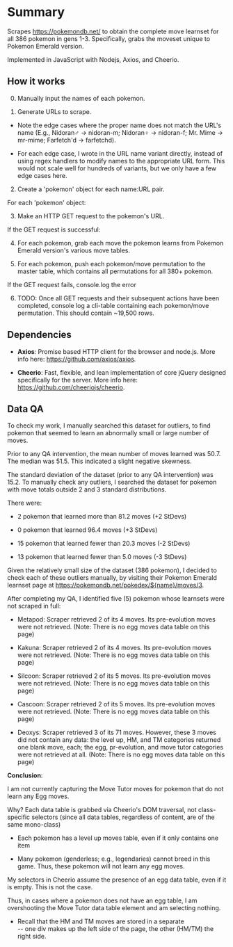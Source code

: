# Summary

Scrapes https://pokemondb.net/ to obtain the complete move learnset for all 386 pokemon in gens 1-3. Specifically, grabs the moveset unique to Pokemon Emerald version.

Implemented in JavaScript with Nodejs, Axios, and Cheerio.

## How it works

0. Manually input the names of each pokemon.

1. Generate URLs to scrape.

- Note the edge cases where the proper name does not match the URL's name (E.g., Nidoran♂ -> nidoran-m; Nidoran♀ -> nidoran-f; Mr. Mime -> mr-mime; Farfetch'd -> farfetchd).

- For each edge case, I wrote in the URL name variant directly, instead of using regex handlers to modify names to the appropriate URL form. This would not scale well for hundreds of variants, but we only have a few edge cases here.

2. Create a 'pokemon' object for each name:URL pair.

For each 'pokemon' object:

3. Make an HTTP GET request to the pokemon's URL.

If the GET request is successful:

4. For each pokemon, grab each move the pokemon learns from Pokemon Emerald version's various move tables.

5. For each pokemon, push each pokemon/move permutation to the master table, which contains all permutations for all 380+ pokemon.

If the GET request fails, console.log the error

6. TODO: Once all GET requests and their subsequent actions have been completed, console log a cli-table containing each pokemon/move permutation. This should contain ~19,500 rows.

## Dependencies

- **Axios**: Promise based HTTP client for the browser and node.js. More info here: https://github.com/axios/axios.

- **Cheerio**: Fast, flexible, and lean implementation of core jQuery designed specifically for the server. More info here: https://github.com/cheeriojs/cheerio.

## Data QA

To check my work, I manually searched this dataset for outliers, to find pokemon that seemed to learn an abnormally small or large number of moves.

Prior to any QA intervention, the mean number of moves learned was 50.7. The median was 51.5. This indicated a slight negative skewness.

The standard deviation of the dataset (prior to any QA intervention) was 15.2. To manually check any outliers, I searched the dataset for pokemon with move totals outside 2 and 3 standard distributions.

There were:

- 2 pokemon that learned more than 81.2 moves (+2 StDevs)

- 0 pokemon that learned 96.4 moves (+3 StDevs)

- 15 pokemon that learned fewer than 20.3 moves (-2 StDevs)

- 13 pokemon that learned fewer than 5.0 moves (-3 StDevs)

Given the relatively small size of the dataset (386 pokemon), I decided to check each of these outliers manually, by visiting their Pokemon Emerald learnset page at https://pokemondb.net/pokedex/${name}/moves/3.

After completing my QA, I identified five (5) pokemon whose learnsets were not scraped in full:

- Metapod: Scraper retrieved 2 of its 4 moves. Its pre-evolution moves were not retrieved. (Note: There is no egg moves data table on this page)

- Kakuna: Scraper retrieved 2 of its 4 moves. Its pre-evolution moves were not retrieved. (Note: There is no egg moves data table on this page)

- Silcoon: Scraper retrieved 2 of its 5 moves. Its pre-evolution moves were not retrieved. (Note: There is no egg moves data table on this page)

- Cascoon: Scraper retrieved 2 of its 5 moves. Its pre-evolution moves were not retrieved. (Note: There is no egg moves data table on this page)

- Deoxys: Scraper retrieved 3 of its 71 moves. However, these 3 moves did not contain any data: the level up, HM, and TM categories returned one blank move, each; the egg, pr-evolution, and move tutor categories were not retrieved at all. (Note: There is no egg moves data table on this page)

**Conclusion**:

I am not currently capturing the Move Tutor moves for pokemon that do not learn any Egg moves.

Why? Each data table is grabbed via Cheerio's DOM traversal, not class-specific selectors (since all data tables, regardless of content, are of the same mono-class)

- Each pokemon has a level up moves table, even if it only contains one item

- Many pokemon (genderless; e.g., legendaries) cannot breed in this game. Thus, these pokemon will not learn any egg moves.

My selectors in Cheerio assume the presence of an egg data table, even if it is empty. This is not the case.

Thus, in cases where a pokemon does not have an egg table, I am overshooting the Move Tutor data table element and am selecting nothing.

- Recall that the HM and TM moves are stored in a separate <div> -- one div makes up the left side of the page, the other (HM/TM) the right side.
